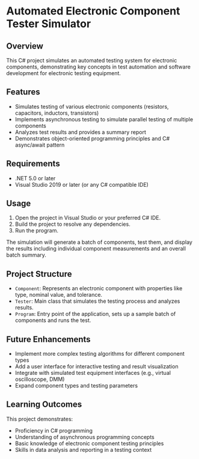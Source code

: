 # Automated Electronic Component Tester Simulator

## Overview
This C# project simulates an automated testing system for electronic components, demonstrating key concepts in test automation and software development for electronic testing equipment. 

## Features
- Simulates testing of various electronic components (resistors, capacitors, inductors, transistors)
- Implements asynchronous testing to simulate parallel testing of multiple components
- Analyzes test results and provides a summary report
- Demonstrates object-oriented programming principles and C# async/await pattern

## Requirements
- .NET 5.0 or later
- Visual Studio 2019 or later (or any C# compatible IDE)

## Usage
1. Open the project in Visual Studio or your preferred C# IDE.
2. Build the project to resolve any dependencies.
3. Run the program.

The simulation will generate a batch of components, test them, and display the results including individual component measurements and an overall batch summary.

## Project Structure
- `Component`: Represents an electronic component with properties like type, nominal value, and tolerance.
- `Tester`: Main class that simulates the testing process and analyzes results.
- `Program`: Entry point of the application, sets up a sample batch of components and runs the test.

## Future Enhancements
- Implement more complex testing algorithms for different component types
- Add a user interface for interactive testing and result visualization
- Integrate with simulated test equipment interfaces (e.g., virtual oscilloscope, DMM)
- Expand component types and testing parameters

## Learning Outcomes
This project demonstrates:
- Proficiency in C# programming
- Understanding of asynchronous programming concepts
- Basic knowledge of electronic component testing principles
- Skills in data analysis and reporting in a testing context
